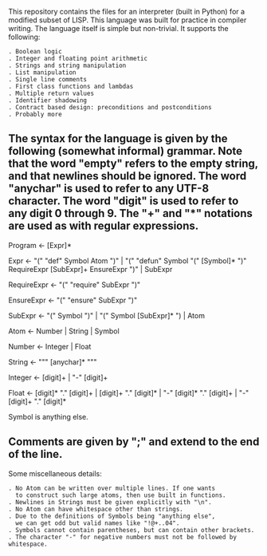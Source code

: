 This repository contains the files for an interpreter (built in Python)
for a modified subset of LISP. This language was built for practice in
compiler writing. The language itself is simple but non-trivial. It
supports the following:

    . Boolean logic
    . Integer and floating point arithmetic
    . Strings and string manipulation
    . List manipulation
    . Single line comments
    . First class functions and lambdas
    . Multiple return values
    . Identifier shadowing
    . Contract based design: preconditions and postconditions
    . Probably more
    
The syntax for the language is given by the following (somewhat informal) grammar.
Note that the word "empty" refers to the empty string, and that newlines
should be ignored. The word "anychar" is used to refer to any UTF-8
character. The word "digit" is used to refer to any digit 0 through 9.
The "+" and "*" notations are used as with regular expressions.
-------------------------------------------------------------------------------
Program <- [Expr]*
          
Expr <- "(" "def" Symbol Atom ")"
      | "(" "defun" Symbol "(" [Symbol]* ")" RequireExpr 
        [SubExpr]+ EnsureExpr ")"
      | SubExpr

RequireExpr <- "(" "require" SubExpr ")"

EnsureExpr <- "(" "ensure" SubExpr ")"

SubExpr <- "(" Symbol ")"
         | "(" Symbol [SubExpr]* ")
         | Atom

Atom <- Number
      | String
      | Symbol
      
Number <- Integer
        | Float
        
String <- "\"" [anychar]* "\""
    
Integer <- [digit]+
         | "-" [digit]+
            
Float <- [digit]* "." [digit]+
       | [digit]+ "." [digit]*
       | "-" [digit]* "." [digit]+
       | "-" [digit]+ "." [digit]*

Symbol is anything else.

Comments are given by ";" and extend to the end of the line.
-------------------------------------------------------------------------------

Some miscellaneous details:

    . No Atom can be written over multiple lines. If one wants
      to construct such large atoms, then use built in functions.
    . Newlines in Strings must be given explicitly with "\n".
    . No Atom can have whitespace other than strings.
    . Due to the definitions of Symbols being "anything else",
      we can get odd but valid names like "!@+..04".
    . Symbols cannot contain parentheses, but can contain other brackets.
    . The character "-" for negative numbers must not be followed by whitespace.
    